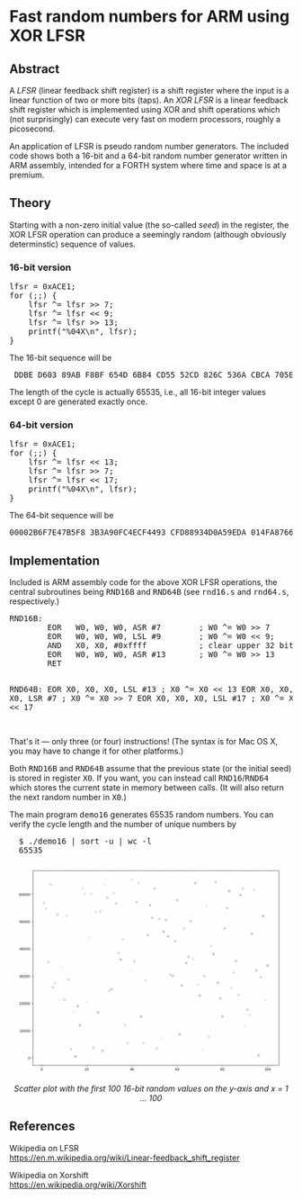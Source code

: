 # Fast random numbers for ARM using XOR LFSR

## Abstract
<p>
  A <i>LFSR</i> (linear feedback shift register) is a shift register
  where the input is a linear function of two or more bits (taps).
  An <i>XOR LFSR</i> is a linear feedback shift register which
  is implemented using XOR and shift operations which (not surprisingly)
  can execute very fast on modern processors, roughly a picosecond.
</p>
<p>
  An application of LFSR is pseudo random number generators.
  The included code shows both a 16-bit and a 64-bit
  random number generator written in ARM assembly,
  intended for a FORTH system where time and space is at a premium.
</p>

## Theory
<p>
  Starting with a non-zero initial value (the so-called <i>seed</i>)
  in the register, the XOR LFSR operation can produce a seemingly
  random (although obviously determinstic) sequence of values.
</p>

### 16-bit version

<pre>
lfsr = 0xACE1;
for (;;) {  
    lfsr ^= lfsr >> 7;
    lfsr ^= lfsr << 9;
    lfsr ^= lfsr >> 13;
    printf("%04X\n", lfsr);
}    
</pre>

<p>
  The 16-bit sequence will be 
</p>
<pre>
 DDBE D603 89AB F8BF 654D 6B84 CD55 52CD 826C 536A CBCA 705E 0CBE ...
</pre>
<p>
  The length of the cycle is actually 65535, i.e., all 16-bit integer values
  except 0 are generated exactly once.
</p>

### 64-bit version

<pre>
lfsr = 0xACE1;
for (;;) {  
    lfsr ^= lfsr << 13;
    lfsr ^= lfsr >> 7;
    lfsr ^= lfsr << 17;
    printf("%04X\n", lfsr);
}    
</pre>
<p>
  The 64-bit sequence will be 
</p>
<pre>
00002B6F7E47B5F8 3B3A90FC4ECF4493 CFD88934D0A59EDA 014FA87665762367 ...
</pre>

## Implementation
<p>
  Included is ARM assembly code for the above XOR LFSR operations, the
  central subroutines being <tt>RND16B</tt> and <tt>RND64B</tt>
  (see <tt>rnd16.s</tt> and <tt>rnd64.s</tt>, respectively.)
</p>
<pre>
RND16B:
        EOR   W0, W0, W0, ASR #7        ; W0 ^= W0 >> 7
        EOR   W0, W0, W0, LSL #9        ; W0 ^= W0 << 9;
        AND   X0, X0, #0xffff           ; clear upper 32 bits
        EOR   W0, W0, W0, ASR #13       ; W0 ^= W0 >> 13
        RET

RND64B:
	EOR   X0, X0, X0, LSL #13 ; X0 ^= X0 << 13
	EOR   X0, X0, X0, LSR #7  ; X0 ^= X0 >> 7
	EOR   X0, X0, X0, LSL #17 ; X0 ^= X0 << 17

</pre>
<p>
  That's it &mdash; only three (or four) instructions!
  (The syntax is for Mac OS X, you may have to change it for other platforms.)
</p>
<p>
  Both <tt>RND16B</tt> and <tt>RND64B</tt> assume that the previous
  state (or the initial seed) is stored in register <tt>X0</tt>.
  If you want, you can instead call <tt>RND16</tt>/<tt>RND64</tt>
  which stores the current state in memory between calls.
  (It will also return the next random number in <tt>X0</tt>.)
</p>
<p>
  The main program <tt>demo16</tt> generates 65535 random numbers.
  You can verify the cycle length and the number of unique numbers by
</p>
<pre>
  $ ./demo16 | sort -u | wc -l
  65535
</pre>

<p align="center">
  <img alt="Scatter plot" 
       src="https://github.com/kjepo/XOR-LFSR/blob/main/rnd-scatterplot.png">
  <br>
  <em>Scatter plot with the first 100 16-bit random values on the y-axis and x = 1 &hellip; 100</em>
</p>



## References

Wikipedia on LFSR
<br>
https://en.m.wikipedia.org/wiki/Linear-feedback_shift_register

Wikipedia on Xorshift
<br>
https://en.wikipedia.org/wiki/Xorshift

